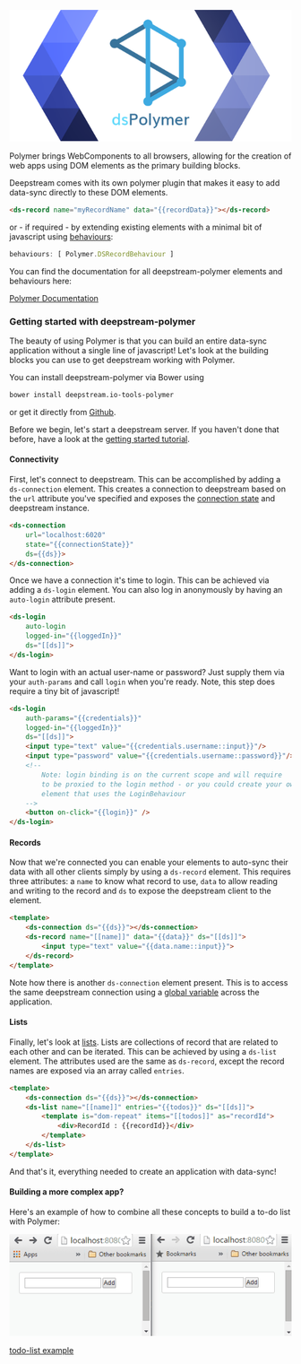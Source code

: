 ![deepstream-polymer](deepstream-polymer.png)

Polymer brings WebComponents to all browsers, allowing for the creation of web apps using DOM elements as the primary building blocks.

Deepstream comes with its own polymer plugin that makes it easy to add data-sync directly to these DOM elements.

```html
<ds-record name="myRecordName" data="{{recordData}}"></ds-record>
```

or - if required - by extending existing elements with a minimal bit of javascript using [behaviours](//www.polymer-project.org/1.0/docs/devguide/behaviors.html):
```javascript
behaviours: [ Polymer.DSRecordBehaviour ]
```

You can find the documentation for all deepstream-polymer elements and behaviours here:

<a class="mega" href="//deepstreamio.github.io/deepstream.io-tools-polymer"><i class="fa fa-book"></i>Polymer Documentation</a>

### Getting started with deepstream-polymer
The beauty of using Polymer is that you can build an entire data-sync application without a single line of javascript! Let's look at the building blocks you can use to get deepstream working with Polymer.

You can install deepstream-polymer via Bower using
```bash
bower install deepstream.io-tools-polymer
```
or get it directly from [Github](https://github.com/deepstreamIO/deepstream.io-tools-polymer).

Before we begin, let's start a deepstream server. If you haven't done that before, have a look at the [getting started tutorial](../getting-started-quickstart).

#### Connectivity
First, let's connect to deepstream. This can be accomplished by adding a `ds-connection` element. This creates a connection to deepstream based on the `url` attribute you've specified and exposes the [connection state](../docs/common/constants/#connection-state) and deepstream instance.

```html
<ds-connection
    url="localhost:6020"
    state="{{connectionState}}"
    ds={{ds}}>
</ds-connection>
```

Once we have a connection it's time to login. This can be achieved via adding a `ds-login` element. You can also log in anonymously by having an `auto-login` attribute present.

```html
<ds-login
    auto-login
    logged-in="{{loggedIn}}"
    ds="[[ds]]">
</ds-login>
```

Want to login with an actual user-name or password? Just supply them via your `auth-params` and call `login` when you're ready. Note, this step does require a tiny bit of javascript!

```html
<ds-login
    auth-params="{{credentials}}"
    logged-in="{{loggedIn}}"
    ds="[[ds]]">
    <input type="text" value="{{credentials.username::input}}"/>
    <input type="password" value="{{credentials.username::password}}"/>
    <!--
        Note: login binding is on the current scope and will require
        to be proxied to the login method - or you could create your own
        element that uses the LoginBehaviour
    -->
    <button on-click="{{login}}" />
</ds-login>
```

#### Records
Now that we're connected you can enable your elements to auto-sync their data with all other clients simply by using a `ds-record` element. This requires three attributes: a `name` to know what record to use, `data` to allow reading and writing to the record and `ds` to expose the deepstream client to the element.

```html
<template>
    <ds-connection ds="{{ds}}"></ds-connection>
    <ds-record name="[[name]]" data="{{data}}" ds="[[ds]]">
        <input type="text" value="{{data.name::input}}">
    </ds-record>
</template>
```

Note how there is another `ds-connection` element present. This is to access the same deepstream connection using a [global variable](https://github.com/Polymer/docs/issues/334) across the application.

#### Lists
Finally, let's look at [lists](https://deepstream.io/tutorials/lists.html). Lists are collections of record that are related to each other and can be iterated. This can be achieved by using a `ds-list` element. The attributes used are the same as `ds-record`, except the record names are exposed via an array called `entries`.

```html
<template>
    <ds-connection ds="{{ds}}"></ds-connection>
    <ds-list name="[[name]]" entries="{{todos}}" ds="[[ds]]">
        <template is="dom-repeat" items="[[todos]]" as="recordId">
            <div>RecordId : {{recordId}}</div>
        </template>
    </ds-list>
</template>
```

And that's it, everything needed to create an application with data-sync!

#### Building a more complex app?
Here's an example of how to combine all these concepts to build a to-do list with Polymer:

![basic todo app with deepstream-polymer](polymer-example-app.gif)

<a class="mega" href="//github.com/deepstreamIO/ds-tutorial-polymer"><i class="fa fa-github"></i>todo-list example</a>